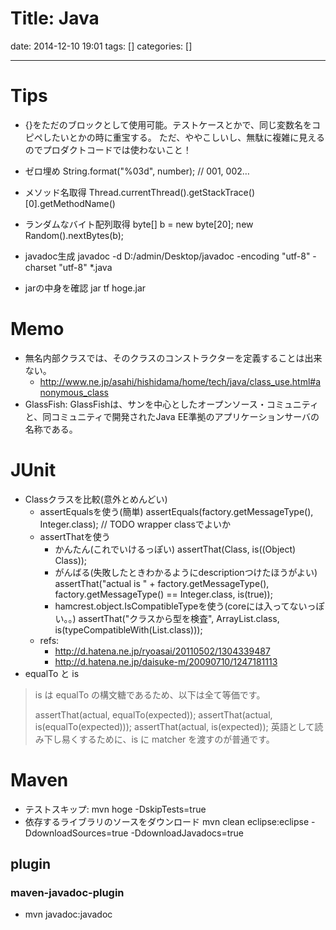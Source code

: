 Title: Java
==========
date: 2014-12-10 19:01
tags: []
categories: []
- - -
# Tips
* {}をただのブロックとして使用可能。テストケースとかで、同じ変数名をコピペしたいとかの時に重宝する。
ただ、ややこしいし、無駄に複雑に見えるのでプロダクトコードでは使わないこと！

* ゼロ埋め
		String.format("%03d", number); // 001, 002…

* メソッド名取得
		Thread.currentThread().getStackTrace()[0].getMethodName()

* ランダムなバイト配列取得
		byte[] b = new byte[20];
		new Random().nextBytes(b);

* javadoc生成
		javadoc -d D:/admin/Desktop/javadoc -encoding "utf-8" -charset "utf-8" *.java

* jarの中身を確認
		jar tf hoge.jar

# Memo
* 無名内部クラスでは、そのクラスのコンストラクターを定義することは出来ない。
	* <http://www.ne.jp/asahi/hishidama/home/tech/java/class_use.html#anonymous_class>
* GlassFish:
GlassFishは、サンを中心としたオープンソース・コミュニティと、同コミュニティで開発されたJava EE準拠のアプリケーションサーバの名称である。

# JUnit
* Classクラスを比較(意外とめんどい)
	* assertEqualsを使う(簡単)
			assertEquals(factory.getMessageType(), Integer.class); // TODO wrapper classでよいか
	* assertThatを使う
		* かんたん(これでいけるっぽい)
				assertThat(Class, is((Object) Class));
		* がんばる(失敗したときわかるようにdescriptionつけたほうがよい)
				assertThat("actual is " + factory.getMessageType(), factory.getMessageType() == Integer.class, is(true));
		* hamcrest.object.IsCompatibleTypeを使う(coreには入ってないっぽい。。)
				assertThat("クラスから型を検査", ArrayList.class, is(typeCompatibleWith(List.class)));
	* refs:
		* <http://d.hatena.ne.jp/ryoasai/20110502/1304339487>
		* <http://d.hatena.ne.jp/daisuke-m/20090710/1247181113>
* equalTo と is
> is は equalTo の構文糖であるため、以下は全て等価です。
> 
> assertThat(actual, equalTo(expected));
> assertThat(actual, is(equalTo(expected)));
> assertThat(actual, is(expected));
> 英語として読み下し易くするために、is に matcher を渡すのが普通です。

# Maven
* テストスキップ:
		mvn hoge -DskipTests=true
* 依存するライブラリのソースをダウンロード
		mvn clean eclipse:eclipse -DdownloadSources=true -DdownloadJavadocs=true 
## plugin
### maven-javadoc-plugin
* mvn javadoc:javadoc

